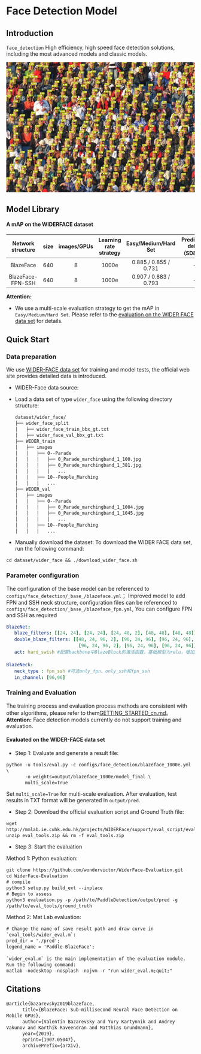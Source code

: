 # Face Detection Model

## Introduction
`face_detection` High efficiency, high speed face detection solutions, including the most advanced models and classic models.

![](../../docs/images/12_Group_Group_12_Group_Group_12_935.jpg)

## Model Library

#### A mAP on the WIDERFACE dataset

| Network structure | size | images/GPUs | Learning rate strategy | Easy/Medium/Hard Set  | Prediction delay（SD855）| Model size(MB) | Download | Configuration File |
|:------------:|:--------:|:----:|:-------:|:-------:|:---------:|:----------:|:---------:|:--------:|
| BlazeFace  | 640  |    8    | 1000e     | 0.885 / 0.855 / 0.731 | - | 0.472 |[link](https://paddledet.bj.bcebos.com/models/blazeface_1000e.pdparams) | [Configuration File](https://github.com/PaddlePaddle/PaddleDetection/tree/release/develop/configs/face_detection/blazeface_1000e.yml) |
| BlazeFace-FPN-SSH  | 640  |    8    | 1000e     | 0.907 / 0.883 / 0.793 | - | 0.479 |[link](https://paddledet.bj.bcebos.com/models/blazeface_fpn_ssh_1000e.pdparams) | [Configuration File](https://github.com/PaddlePaddle/PaddleDetection/tree/release/develop/configs/face_detection/blazeface_fpn_ssh_1000e.yml) |

**Attention:**  
- We use a multi-scale evaluation strategy to get the mAP in `Easy/Medium/Hard Set`. Please refer to the [evaluation on the WIDER FACE data set](#在WIDER-FACE数据集上评估) for details.

## Quick Start

### Data preparation
We use [WIDER-FACE data set](http://shuoyang1213.me/WIDERFACE/) for training and model tests, the official web site provides detailed data is introduced.
- WIDER-Face data source:  
- Load a data set of type `wider_face` using the following directory structure:
  ```
  dataset/wider_face/
  ├── wider_face_split
  │   ├── wider_face_train_bbx_gt.txt
  │   ├── wider_face_val_bbx_gt.txt
  ├── WIDER_train
  │   ├── images
  │   │   ├── 0--Parade
  │   │   │   ├── 0_Parade_marchingband_1_100.jpg
  │   │   │   ├── 0_Parade_marchingband_1_381.jpg
  │   │   │   │   ...
  │   │   ├── 10--People_Marching
  │   │   │   ...
  ├── WIDER_val
  │   ├── images
  │   │   ├── 0--Parade
  │   │   │   ├── 0_Parade_marchingband_1_1004.jpg
  │   │   │   ├── 0_Parade_marchingband_1_1045.jpg
  │   │   │   │   ...
  │   │   ├── 10--People_Marching
  │   │   │   ...
  ```

- Manually download the dataset:
To download the WIDER FACE data set, run the following command:
```
cd dataset/wider_face && ./download_wider_face.sh
```

### Parameter configuration
The configuration of the base model can be referenced to `configs/face_detection/_base_/blazeface.yml`；
Improved model to add FPN and SSH neck structure, configuration files can be referenced to `configs/face_detection/_base_/blazeface_fpn.yml`, You can configure FPN and SSH as required
```yaml
BlazeNet:
   blaze_filters: [[24, 24], [24, 24], [24, 48, 2], [48, 48], [48, 48]]
   double_blaze_filters: [[48, 24, 96, 2], [96, 24, 96], [96, 24, 96],
                           [96, 24, 96, 2], [96, 24, 96], [96, 24, 96]]
   act: hard_swish #配置backbone中BlazeBlock的激活函数，基础模型为relu，增加FPN和SSH时需使用hard_swish

BlazeNeck:
   neck_type : fpn_ssh #可选only_fpn、only_ssh和fpn_ssh
   in_channel: [96,96]
```



### Training and Evaluation
The training process and evaluation process methods are consistent with other algorithms, please refer to them[GETTING_STARTED_cn.md](../../docs/tutorials/GETTING_STARTED_cn.md)。  
**Attention:** Face detection models currently do not support training and evaluation.

#### Evaluated on the WIDER-FACE data set
- Step 1: Evaluate and generate a result file:
```shell
python -u tools/eval.py -c configs/face_detection/blazeface_1000e.yml \
       -o weights=output/blazeface_1000e/model_final \
       multi_scale=True
```
Set `multi_scale=True` for multi-scale evaluation. After evaluation, test results in TXT format will be generated in `output/pred`.

- Step 2: Download the official evaluation script and Ground Truth file:
```
wget http://mmlab.ie.cuhk.edu.hk/projects/WIDERFace/support/eval_script/eval_tools.zip
unzip eval_tools.zip && rm -f eval_tools.zip
```

- Step 3: Start the evaluation

Method 1: Python evaluation:
```
git clone https://github.com/wondervictor/WiderFace-Evaluation.git
cd WiderFace-Evaluation
# compile
python3 setup.py build_ext --inplace
# Begin to assess
python3 evaluation.py -p /path/to/PaddleDetection/output/pred -g /path/to/eval_tools/ground_truth
```

Method 2: Mat Lab evaluation:
```
# Change the name of save result path and draw curve in `eval_tools/wider_eval.m`:
pred_dir = './pred';  
legend_name = 'Paddle-BlazeFace';

`wider_eval.m` is the main implementation of the evaluation module. Run the following command:
matlab -nodesktop -nosplash -nojvm -r "run wider_eval.m;quit;"
```


## Citations

```
@article{bazarevsky2019blazeface,
      title={BlazeFace: Sub-millisecond Neural Face Detection on Mobile GPUs},
      author={Valentin Bazarevsky and Yury Kartynnik and Andrey Vakunov and Karthik Raveendran and Matthias Grundmann},
      year={2019},
      eprint={1907.05047},
      archivePrefix={arXiv},
```
